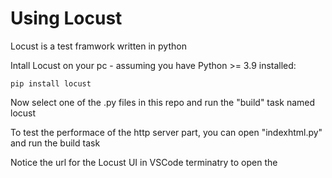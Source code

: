 # Using Locust 

Locust is a test framwork written in python

Intall Locust on your pc - assuming you have Python >= 3.9 installed:

```
pip install locust 
```

Now select one of the .py files in this repo and run the "build" task named locust 

To test the performace of the http server part, you can open "indexhtml.py" and run the build task 

Notice the url for the Locust UI in VSCode terminatry to open the 


